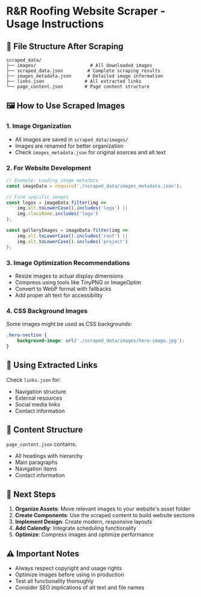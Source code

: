 # R&R Roofing Website Scraper - Usage Instructions

## 📁 File Structure After Scraping

```
scraped_data/
├── images/                    # All downloaded images
├── scraped_data.json         # Complete scraping results
├── images_metadata.json      # Detailed image information
├── links.json               # All extracted links
└── page_content.json        # Page content structure
```

## 🖼️ How to Use Scraped Images

### 1. Image Organization
- All images are saved in `scraped_data/images/`
- Images are renamed for better organization
- Check `images_metadata.json` for original sources and alt text

### 2. For Website Development
```javascript
// Example: Loading image metadata
const imageData = require('./scraped_data/images_metadata.json');

// Find specific images
const logos = imageData.filter(img => 
    img.alt.toLowerCase().includes('logo') || 
    img.className.includes('logo')
);

const galleryImages = imageData.filter(img => 
    img.alt.toLowerCase().includes('roof') || 
    img.alt.toLowerCase().includes('project')
);
```

### 3. Image Optimization Recommendations
- Resize images to actual display dimensions
- Compress using tools like TinyPNG or ImageOptim
- Convert to WebP format with fallbacks
- Add proper alt text for accessibility

### 4. CSS Background Images
Some images might be used as CSS backgrounds:
```css
.hero-section {
    background-image: url('./scraped_data/images/hero-image.jpg');
}
```

## 🔗 Using Extracted Links

Check `links.json` for:
- Navigation structure
- External resources
- Social media links
- Contact information

## 📄 Content Structure

`page_content.json` contains:
- All headings with hierarchy
- Main paragraphs
- Navigation items
- Contact information

## 🚀 Next Steps

1. **Organize Assets**: Move relevant images to your website's asset folder
2. **Create Components**: Use the scraped content to build website sections
3. **Implement Design**: Create modern, responsive layouts
4. **Add Calendly**: Integrate scheduling functionality
5. **Optimize**: Compress images and optimize performance

## ⚠️ Important Notes

- Always respect copyright and usage rights
- Optimize images before using in production
- Test all functionality thoroughly
- Consider SEO implications of alt text and file names
